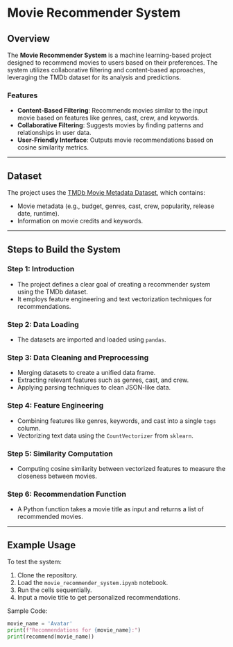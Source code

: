 # Movie Recommender System

## Overview
The **Movie Recommender System** is a machine learning-based project designed to recommend movies to users based on their preferences. The system utilizes collaborative filtering and content-based approaches, leveraging the TMDb dataset for its analysis and predictions.

### Features
- **Content-Based Filtering**: Recommends movies similar to the input movie based on features like genres, cast, crew, and keywords.
- **Collaborative Filtering**: Suggests movies by finding patterns and relationships in user data.
- **User-Friendly Interface**: Outputs movie recommendations based on cosine similarity metrics.

---

## Dataset
The project uses the [TMDb Movie Metadata Dataset](https://www.kaggle.com/datasets/tmdb/tmdb-movie-metadata), which contains:
- Movie metadata (e.g., budget, genres, cast, crew, popularity, release date, runtime).
- Information on movie credits and keywords.

---

## Steps to Build the System

### Step 1: Introduction
- The project defines a clear goal of creating a recommender system using the TMDb dataset.
- It employs feature engineering and text vectorization techniques for recommendations.

### Step 2: Data Loading
- The datasets are imported and loaded using `pandas`.

### Step 3: Data Cleaning and Preprocessing
- Merging datasets to create a unified data frame.
- Extracting relevant features such as genres, cast, and crew.
- Applying parsing techniques to clean JSON-like data.

### Step 4: Feature Engineering
- Combining features like genres, keywords, and cast into a single `tags` column.
- Vectorizing text data using the `CountVectorizer` from `sklearn`.

### Step 5: Similarity Computation
- Computing cosine similarity between vectorized features to measure the closeness between movies.

### Step 6: Recommendation Function
- A Python function takes a movie title as input and returns a list of recommended movies.

---

## Example Usage
To test the system:
1. Clone the repository.
2. Load the `movie_recommender_system.ipynb` notebook.
3. Run the cells sequentially.
4. Input a movie title to get personalized recommendations.

Sample Code:
```python
movie_name = 'Avatar'
print(f"Recommendations for {movie_name}:")
print(recommend(movie_name))

